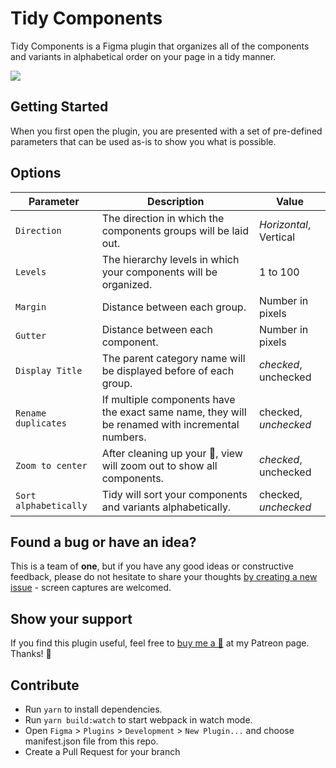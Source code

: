 # Tidy Components

Tidy Components is a Figma plugin that organizes all of the components and variants in alphabetical order on your page in a tidy manner.

![](TidyComponentsDemo.gif)


## Getting Started

When you first open the plugin, you are presented with a set of pre-defined parameters that can be used as-is to show you what is possible. 

## Options

| Parameter | Description | Value |
|----------|-------------|------|
| `Direction` | The direction in which the components groups will be laid out. | _Horizontal_, Vertical |
| `Levels` | The hierarchy levels in which your components will be organized. | 1 to 100 |
| `Margin` | Distance between each group. | Number in pixels |
| `Gutter` | Distance between each component. | Number in pixels |
| `Display Title` | The parent category name will be displayed before of each group. | _checked_, unchecked |
| `Rename duplicates` | If multiple components have the exact same name, they will be renamed with incremental numbers. | checked, _unchecked_ |
| `Zoom to center` | After cleaning up your 💩, view will zoom out to show all components. | _checked_, unchecked |
| `Sort alphabetically` | Tidy will sort your components and variants alphabetically. | checked, _unchecked_ |

## Found a bug or have an idea?

This is a team of **one**, but if you have any good ideas or constructive feedback, please do not hesitate to share your thoughts [by creating a new issue](https://github.com/cross-team/figma-tidy-components/issues/new) - screen captures are welcomed.

## Show your support

If you find this plugin useful, feel free to [buy me a 🍺](https://www.patreon.com/mpaiva) at my Patreon page. Thanks! 🙏
 
## Contribute
- Run `yarn` to install dependencies.
- Run `yarn build:watch` to start webpack in watch mode.
- Open `Figma` > `Plugins` > `Development` > `New Plugin...` and choose manifest.json file from this repo.
- Create a Pull Request for your branch
